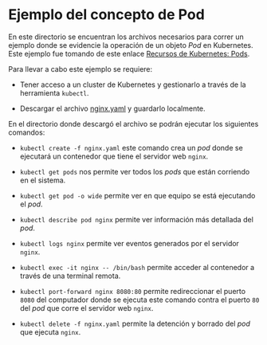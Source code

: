 # Ejemplo del concepto de Pod

En este directorio se encuentran los archivos necesarios para correr un ejemplo donde se evidencie la operación de un objeto *Pod* en Kubernetes.
Este ejemplo fue tomando de este enlace [Recursos de Kubernetes: Pods](https://www.josedomingo.org/pledin/2018/06/recursos-de-kubernetes-pods/). 

Para llevar a cabo este ejemplo se requiere:

* Tener acceso a un cluster de Kubernetes y gestionarlo a través de la herramienta `kubectl`.

* Descargar el archivo [nginx.yaml](nginx.yaml) y guardarlo localmente.

En el directorio donde descargó el archivo se podrán ejecutar los siguientes comandos:

* `kubectl create -f nginx.yaml` este comando crea un *pod* donde se ejecutará un contenedor que tiene el servidor web `nginx`.

* `kubectl get pods` nos permite ver todos los *pods* que están corriendo en el sistema.

* `kubectl get pod -o wide` permite ver en que equipo se está ejecutando el *pod*.

* `kubectl describe pod nginx` permite ver información más detallada del *pod*.

* `kubectl logs nginx` permite ver eventos generados por el servidor `nginx`.

* `kubectl exec -it nginx -- /bin/bash` permite acceder al contenedor a través de una terminal remota.

* `kubectl port-forward nginx 8080:80` permite redireccionar el puerto `8080` del computador donde se ejecuta este comando contra el puerto `80` del *pod* que corre el servidor web `nginx`. 

* `kubectl delete -f nginx.yaml` permite la detención y borrado del *pod* que ejecuta `nginx`. 
